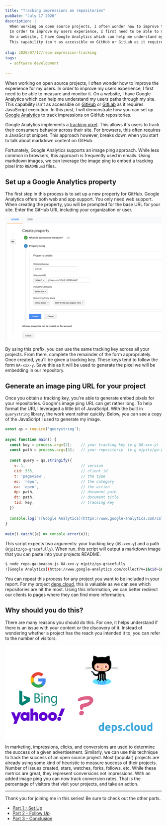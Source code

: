```yaml
---
title: "Tracking impressions on repositories"
pubDate: "July 17 2020"
description: |
  When working on open source projects, I often wonder how to improve the experience for my users.
  In order to improve my users experience, I first need to be able to measure and monitor it.
  On a website, I have Google Analytics which can help me understand my users paths through my site.
  This capability isn't as accessible on GitHub or GitLab as it requires JavaScript execution.

slug: 2020/07/17/repo-impression-tracking
tags:
  - software development

---
```


When working on open source projects, I often wonder how to improve the experience for my users.
In order to improve my users experience, I first need to be able to measure and monitor it.
On a website, I have Google Analytics which can help me understand my users paths through my site.
This capability isn't as accessible on [GitHub] or [GitLab] as it requires JavaScript execution.
In this post, I will demonstrate how you can set up [Google Analytics] to track impressions on GitHub repositories.

<!--more-->

Google Analytics implements a [tracking pixel](https://www.quora.com/How-does-a-tracking-pixel-work).
This allows it's users to track their consumers behavior across their site.
For browsers, this often requires a JavaScript snippet.
This approach however, breaks down when you start to talk about markdown content on GitHub.

Fortunately, Google Analytics supports an image ping approach.
While less common in browsers, this approach is frequently used in emails.
Using markdown images, we can leverage the image ping to embed a tracking pixel into `README.md` files.

## Set up a Google Analytics property

The first step in this process is to set up a new property for GitHub.
Google Analytics offers both web and app support. 
You only need web support.
When creating the property, you will be prompted for the base URL for your site.
Enter the GitHub URL including your organization or user.

![Create Property](/img/2020-impression-ga-property.png)

By using this prefix, you can use the same tracking key across all your projects.
From there, complete the remainder of the form appropriately.
Once created, you'll be given a tracking key.
These keys tend to follow the form `UA-xxx-y`.
Save this as it will be used to generate the pixel we will be embedding in our repository.

## Generate an image ping URL for your project

Once you obtain a tracking key, you're able to generate embed pixels for your repositories.
Google's image ping URL can get rather long.
To help format the URI, I leveraged a little bit of JavaScript.
With the built in `querystring` library, the work went rather quickly.
Below, you can see a copy of the JavaScript I used to generate my image.

```js
const qs = require('querystring');

async function main() {
  const key = process.argv[2];    // your tracking key (e.g UA-xxx-y)
  const path = process.argv[3];   // your repositoriy  (e.g mjpitz/go-gracefully)

  const query = qs.stringify({
    v: 1,                         // version
    cid: 555,                     // client id
    t: 'pageview',                // the type
    ec: 'repo',                   // the category
    ea: 'open',                   // the action
    dp: path,                     // document path
    dt: path,                     // document title
    tid: key,                     // tracking key
  })

  console.log(`![Google Analytics](https://www.google-analytics.com/collect?${query})`);
}

main().catch((e) => console.error(e));
```

This script expects two arguments: your tracking key (`US-xxx-y`) and a path (`mjpitz/go-gracefully`).
When run, this script will output a markdown image that you can paste into your projects README.

```bash
$ node repo-ga-beacon.js UA-xxx-y mjpitz/go-gracefully
![Google Analytics](https://www.google-analytics.com/collect?v=1&cid=1&t=pageview&ec=repo&ea=open&dp=mjpitz%2Fgo-gracefully&dt=mjpitz%2Fgo-gracefully&tid=UA-xxx-y)
```

You can repeat this process for any project you want to be included in your report.
For my project [deps.cloud](https://deps.cloud), this is valuable as we can see which repositories are hit the most.
Using this information, we can better redirect our clients to pages where they can find more information.

## Why should you do this?

There are many reasons you should do this.
For one, it helps understand if there is an issue with your content or the discovery of it.
Instead of wondering whether a project has the reach you intended it to, you can refer to the number of visitors.

![](/img/2020-impression-funnel.png)

In marketing, impressions, clicks, and conversions are used to determine the success of a given advertisement.
Similarly, we can use this technique to track the success of an open source project.
Most (popular) projects are already using some kind of heuristic to measure success of their projects.
Number of issues created, stars, watches, forks, follows, etc.
While these metrics are great, they represent conversions not impressions.
With an added image ping you can now track conversion rates.
That is the percentage of visitors that visit your projects, and take an action.

---

Thank you for joining me in this series!
Be sure to check out the other parts.

- [Part 1 - Set Up](/blog/2020/07/17/repo-impression-tracking/)
- [Part 2 - Follow Up](/blog/2020/07/27/repo-impressions-2/)
- [Part 3 - Conclusion](/blog/2020/08/02/repo-impressions-3/)

[GitHub]: https://github.com
[GitLab]: https://gitlab.com
[Google Analytics]: https://analytics.google.com
